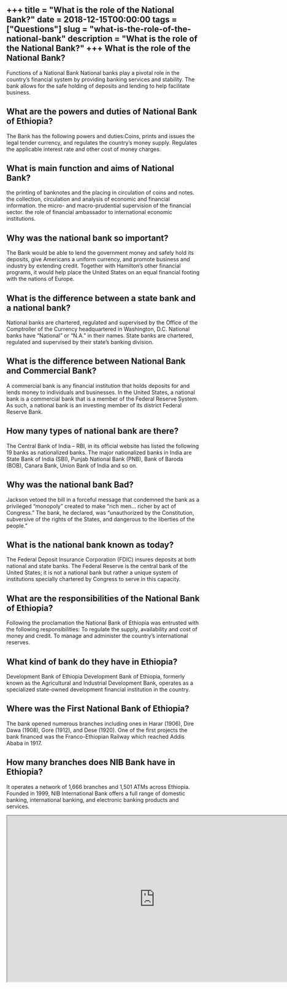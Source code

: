 +++
title = "What is the role of the National Bank?"
date = 2018-12-15T00:00:00
tags = ["Questions"]
slug = "what-is-the-role-of-the-national-bank"
description = "What is the role of the National Bank?"
+++
What is the role of the National Bank?
--------------------------------------

Functions of a National Bank National banks play a pivotal role in the country’s financial system by providing banking services and stability. The bank allows for the safe holding of deposits and lending to help facilitate business.

What are the powers and duties of National Bank of Ethiopia?
------------------------------------------------------------

The Bank has the following powers and duties:Coins, prints and issues the legal tender currency, and regulates the country’s money supply. Regulates the applicable interest rate and other cost of money charges.

What is main function and aims of National Bank?
------------------------------------------------

the printing of banknotes and the placing in circulation of coins and notes. the collection, circulation and analysis of economic and financial information. the micro- and macro-prudential supervision of the financial sector. the role of financial ambassador to international economic institutions.

Why was the national bank so important?
---------------------------------------

The Bank would be able to lend the government money and safely hold its deposits, give Americans a uniform currency, and promote business and industry by extending credit. Together with Hamilton’s other financial programs, it would help place the United States on an equal financial footing with the nations of Europe.

What is the difference between a state bank and a national bank?
----------------------------------------------------------------

National banks are chartered, regulated and supervised by the Office of the Comptroller of the Currency headquartered in Washington, D.C. National banks have “National” or “N.A.” in their names. State banks are chartered, regulated and supervised by their state’s banking division.

What is the difference between National Bank and Commercial Bank?
-----------------------------------------------------------------

A commercial bank is any financial institution that holds deposits for and lends money to individuals and businesses. In the United States, a national bank is a commercial bank that is a member of the Federal Reserve System. As such, a national bank is an investing member of its district Federal Reserve Bank.

How many types of national bank are there?
------------------------------------------

The Central Bank of India – RBI, in its official website has listed the following 19 banks as nationalized banks. The major nationalized banks in India are State Bank of India (SBI), Punjab National Bank (PNB), Bank of Baroda (BOB), Canara Bank, Union Bank of India and so on.

Why was the national bank Bad?
------------------------------

Jackson vetoed the bill in a forceful message that condemned the bank as a privileged “monopoly” created to make “rich men… richer by act of Congress.” The bank, he declared, was “unauthorized by the Constitution, subversive of the rights of the States, and dangerous to the liberties of the people.”

What is the national bank known as today?
-----------------------------------------

The Federal Deposit Insurance Corporation (FDIC) insures deposits at both national and state banks. The Federal Reserve is the central bank of the United States; it is not a national bank but rather a unique system of institutions specially chartered by Congress to serve in this capacity.

What are the responsibilities of the National Bank of Ethiopia?
---------------------------------------------------------------

Following the proclamation the National Bank of Ethiopia was entrusted with the following responsibilities: To regulate the supply, availability and cost of money and credit. To manage and administer the country’s international reserves.

What kind of bank do they have in Ethiopia?
-------------------------------------------

Development Bank of Ethiopia Development Bank of Ethiopia, formerly known as the Agricultural and Industrial Development Bank, operates as a specialized state-owned development financial institution in the country.

Where was the First National Bank of Ethiopia?
----------------------------------------------

The bank opened numerous branches including ones in Harar (1906), Dire Dawa (1908), Gore (1912), and Dese (1920). One of the first projects the bank financed was the Franco-Ethiopian Railway which reached Addis Ababa in 1917.

How many branches does NIB Bank have in Ethiopia?
-------------------------------------------------

It operates a network of 1,666 branches and 1,501 ATMs across Ethiopia. Founded in 1999, NIB International Bank offers a full range of domestic banking, international banking, and electronic banking products and services.

<iframe allow="accelerometer; autoplay; clipboard-write; encrypted-media; gyroscope; picture-in-picture" allowfullscreen="" class="__youtube_prefs__  epyt-is-override  no-lazyload" data-no-lazy="1" data-origheight="433" data-origwidth="770" data-skipgform_ajax_framebjll="" height="433" id="_ytid_63431" loading="lazy" src="https://www.youtube.com/embed/bq4KWwg5jiM?enablejsapi=1&autoplay=0&cc_load_policy=0&cc_lang_pref=&iv_load_policy=1&loop=0&modestbranding=0&rel=1&fs=1&playsinline=0&autohide=2&theme=dark&color=red&controls=1&" title="YouTube player" width="770"></iframe>